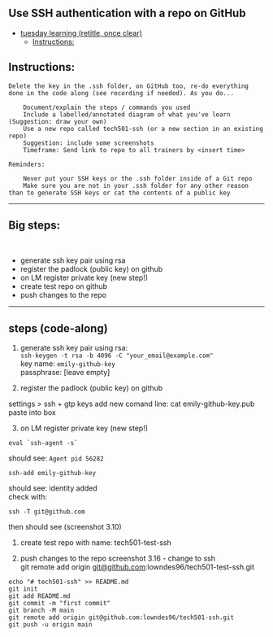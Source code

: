 ## Use SSH authentication with a repo on GitHub

- [tuesday learning (retitle, once clear)](#tuesday-learning-retitle-once-clear)
    - [Instructions:](#instructions)

## Instructions: 
```
Delete the key in the .ssh folder, on GitHub too, re-do everything done in the code along (see recording if needed). As you do...

    Document/explain the steps / commands you used
    Include a labelled/annotated diagram of what you've learn (Suggestion: draw your own)
    Use a new repo called tech501-ssh (or a new section in an existing repo)
    Suggestion: include some screenshots
    Timeframe: Send link to repo to all trainers by <insert time>

Reminders:

    Never put your SSH keys or the .ssh folder inside of a Git repo
    Make sure you are not in your .ssh folder for any other reason than to generate SSH keys or cat the contents of a public key
``` 

--- 

## Big steps: 
<br>

* generate ssh key pair using rsa 
* register the padlock (public key) on github 
* on LM register private key (new step!)
* create test repo on github 
* push changes to the repo 
--- 
## steps (code-along) 
1. generate ssh key pair using rsa: <br>
`ssh-keygen -t rsa -b 4096 -C "your_email@example.com"` <br>
key name: `emily-github-key` <br>
passphrase: [leave empty] <br>

2. register the padlock (public key) on github 

settings > ssh + gtp keys 
add new 
comand line: cat emily-github-key.pub 
paste into box 

3. on LM register private key (new step!)

```
eval `ssh-agent -s`
``` 
should see: `Agent pid 56282`
```
ssh-add emily-github-key
``` 
should see: identity added 
<br>
check with: 
```
ssh -T git@github.com
``` 
then should see (screenshot 3.10)

1. create test repo 
with name: tech501-test-ssh 


5. push changes to the repo
screenshot 3.16 - change to ssh   <br>
git remote add origin git@github.com:lowndes96/tech501-test-ssh.git <br>

```
echo "# tech501-ssh" >> README.md
git init
git add README.md
git commit -m "first commit"
git branch -M main
git remote add origin git@github.com:lowndes96/tech501-ssh.git
git push -u origin main
``` 